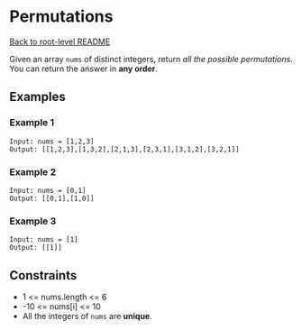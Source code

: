 # Permutations

[Back to root-level README](../../README.md)

Given an array `nums` of distinct integers, return _all the possible permutations_. You can return the answer in **any order**.

## Examples

### Example 1

```console
Input: nums = [1,2,3]
Output: [[1,2,3],[1,3,2],[2,1,3],[2,3,1],[3,1,2],[3,2,1]]
```

### Example 2

```console
Input: nums = [0,1]
Output: [[0,1],[1,0]]
```

### Example 3

```console
Input: nums = [1]
Output: [[1]]
```

## Constraints

- 1 <= nums.length <= 6
- -10 <= nums[i] <= 10
- All the integers of `nums` are **unique**.